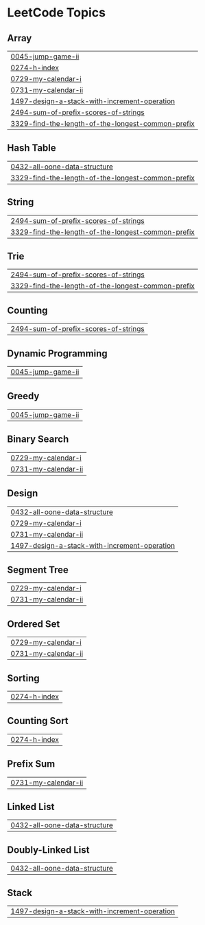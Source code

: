 <!---LeetCode Topics Start-->
# LeetCode Topics
## Array
|  |
| ------- |
| [0045-jump-game-ii](https://github.com/himanshuarya3110/Learning/tree/master/0045-jump-game-ii) |
| [0274-h-index](https://github.com/himanshuarya3110/Learning/tree/master/0274-h-index) |
| [0729-my-calendar-i](https://github.com/himanshuarya3110/Learning/tree/master/0729-my-calendar-i) |
| [0731-my-calendar-ii](https://github.com/himanshuarya3110/Learning/tree/master/0731-my-calendar-ii) |
| [1497-design-a-stack-with-increment-operation](https://github.com/himanshuarya3110/Learning/tree/master/1497-design-a-stack-with-increment-operation) |
| [2494-sum-of-prefix-scores-of-strings](https://github.com/himanshuarya3110/Learning/tree/master/2494-sum-of-prefix-scores-of-strings) |
| [3329-find-the-length-of-the-longest-common-prefix](https://github.com/himanshuarya3110/Learning/tree/master/3329-find-the-length-of-the-longest-common-prefix) |
## Hash Table
|  |
| ------- |
| [0432-all-oone-data-structure](https://github.com/himanshuarya3110/Learning/tree/master/0432-all-oone-data-structure) |
| [3329-find-the-length-of-the-longest-common-prefix](https://github.com/himanshuarya3110/Learning/tree/master/3329-find-the-length-of-the-longest-common-prefix) |
## String
|  |
| ------- |
| [2494-sum-of-prefix-scores-of-strings](https://github.com/himanshuarya3110/Learning/tree/master/2494-sum-of-prefix-scores-of-strings) |
| [3329-find-the-length-of-the-longest-common-prefix](https://github.com/himanshuarya3110/Learning/tree/master/3329-find-the-length-of-the-longest-common-prefix) |
## Trie
|  |
| ------- |
| [2494-sum-of-prefix-scores-of-strings](https://github.com/himanshuarya3110/Learning/tree/master/2494-sum-of-prefix-scores-of-strings) |
| [3329-find-the-length-of-the-longest-common-prefix](https://github.com/himanshuarya3110/Learning/tree/master/3329-find-the-length-of-the-longest-common-prefix) |
## Counting
|  |
| ------- |
| [2494-sum-of-prefix-scores-of-strings](https://github.com/himanshuarya3110/Learning/tree/master/2494-sum-of-prefix-scores-of-strings) |
## Dynamic Programming
|  |
| ------- |
| [0045-jump-game-ii](https://github.com/himanshuarya3110/Learning/tree/master/0045-jump-game-ii) |
## Greedy
|  |
| ------- |
| [0045-jump-game-ii](https://github.com/himanshuarya3110/Learning/tree/master/0045-jump-game-ii) |
## Binary Search
|  |
| ------- |
| [0729-my-calendar-i](https://github.com/himanshuarya3110/Learning/tree/master/0729-my-calendar-i) |
| [0731-my-calendar-ii](https://github.com/himanshuarya3110/Learning/tree/master/0731-my-calendar-ii) |
## Design
|  |
| ------- |
| [0432-all-oone-data-structure](https://github.com/himanshuarya3110/Learning/tree/master/0432-all-oone-data-structure) |
| [0729-my-calendar-i](https://github.com/himanshuarya3110/Learning/tree/master/0729-my-calendar-i) |
| [0731-my-calendar-ii](https://github.com/himanshuarya3110/Learning/tree/master/0731-my-calendar-ii) |
| [1497-design-a-stack-with-increment-operation](https://github.com/himanshuarya3110/Learning/tree/master/1497-design-a-stack-with-increment-operation) |
## Segment Tree
|  |
| ------- |
| [0729-my-calendar-i](https://github.com/himanshuarya3110/Learning/tree/master/0729-my-calendar-i) |
| [0731-my-calendar-ii](https://github.com/himanshuarya3110/Learning/tree/master/0731-my-calendar-ii) |
## Ordered Set
|  |
| ------- |
| [0729-my-calendar-i](https://github.com/himanshuarya3110/Learning/tree/master/0729-my-calendar-i) |
| [0731-my-calendar-ii](https://github.com/himanshuarya3110/Learning/tree/master/0731-my-calendar-ii) |
## Sorting
|  |
| ------- |
| [0274-h-index](https://github.com/himanshuarya3110/Learning/tree/master/0274-h-index) |
## Counting Sort
|  |
| ------- |
| [0274-h-index](https://github.com/himanshuarya3110/Learning/tree/master/0274-h-index) |
## Prefix Sum
|  |
| ------- |
| [0731-my-calendar-ii](https://github.com/himanshuarya3110/Learning/tree/master/0731-my-calendar-ii) |
## Linked List
|  |
| ------- |
| [0432-all-oone-data-structure](https://github.com/himanshuarya3110/Learning/tree/master/0432-all-oone-data-structure) |
## Doubly-Linked List
|  |
| ------- |
| [0432-all-oone-data-structure](https://github.com/himanshuarya3110/Learning/tree/master/0432-all-oone-data-structure) |
## Stack
|  |
| ------- |
| [1497-design-a-stack-with-increment-operation](https://github.com/himanshuarya3110/Learning/tree/master/1497-design-a-stack-with-increment-operation) |
<!---LeetCode Topics End-->
